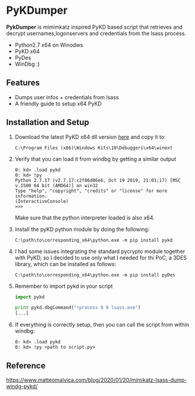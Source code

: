 # PyKDumper

**PykDumper** is mimimkatz inspired PyKD based script that retrieves and decrypt usernames,logonservers and credentials from the lsass process.

* Python2.7 x64 on Winodws
* PyKD x64
* PyDes
* WinDbg :)


## Features

* Dumps user infos + credentials from lsass
* A friendly guide to setup x64 PyKD
 
## Installation and Setup 
1. Download the latest PyKD x64 dll version [here](https://githomelab.ru/pykd/pykd-ext/-/wikis/Downloads) and copy it to:
     ```
     C:\Program Files (x86)\Windows Kits\10\Debuggers\x64\winext
     ```
2. Verify that you can load it from windbg by getting a similar output

   ```
   0: kd> .load pykd
   0: kd> !py
   Python 2.7.17 (v2.7.17:c2f86d86e6, Oct 19 2019, 21:01:17) [MSC v.1500 64 bit (AMD64)] on win32
   Type "help", "copyright", "credits" or "license" for more information.
   (InteractiveConsole)
   >>> 
   ```
   Make sure that the python interpreter loaded is also x64.

3. Install the pyKD python module by doing the following:

   ```
   C:\path\to\corresponding_x64\python.exe -m pip install pykd
   ```

4. I had some issues integrating the standard pycrypto module together with PyKD, so I decided to use only what I needed for thi PoC, a 3DES library, which can be installed as follows:

   ```
   C:\path\to\corresponding_x64\python.exe -m pip install pyDes
   ```

5. Remember to import pykd in your script
   ```python
   import pykd

   print pykd.dbgCommand("!process 0 0 lsass.exe")
   [...]
   ```
 
6. If everything is correctly setup, then you can call the script from within windbg:
   ```
   0: kd> .load pykd
   0: kd> !py <path to script.py>
   ```
   
 ## Reference
 https://www.matteomalvica.com/blog/2020/01/20/mimikatz-lsass-dump-windg-pykd/
